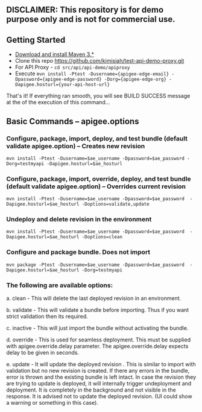 ## DISCLAIMER: This repository is for demo purpose only and is not for commercial use.

## Getting Started
- [Download and install Maven 3.*](http://maven.apache.org/download.cgi)
- Clone this repo https://github.com/kimisiah/test-api-demo-proxy.git
- For API Proxy - ```cd src/api/api-demo/apiproxy```
- Execute ```mvn install -Ptest -Dusername={apigee-edge-email} -Dpassword={apigee-edge-password} -Dorg={apigee-edge-org} -Dapigee.hosturl={your-api-host-url}```

That's it! If everything ran smooth, you will see BUILD SUCCESS message at the of the execution of this command...

## Basic Commands – apigee.options

### Configure, package, import, deploy, and test bundle (default validate apigee.option) – Creates new revision

```mvn install -Ptest -Dusername=$ae_username -Dpassword=$ae_password -Dorg=testmyapi -Dapigee.hosturl=$ae_hosturl```

### Configure, package, import, override, deploy, and test bundle (default validate apigee.option) – Overrides current revision

```mvn install -Ptest -Dusername=$ae_username -Dpassword=$ae_password  -Dapigee.hosturl=$ae_hosturl -Doptions=validate,update```

### Undeploy and delete revision in the environment

```mvn install -Ptest -Dusername=$ae_username -Dpassword=$ae_password  -Dapigee.hosturl=$ae_hosturl -Doptions=clean```

### Configure and package bundle. Does not import

```mvn package -Ptest -Dusername=$ae_username -Dpassword=$ae_password  -Dapigee.hosturl=$ae_hosturl -Dorg=testmyapi```

### The following are available options:
a. clean - This will delete the last deployed revision in an environment.

b. validate - This will validate a bundle before importing. Thus if you want strict validation then its required.

c. inactive - This will just import the bundle without activating the bundle.

d. override - This is used for seamless deployment. This must be supplied with apigee.override.delay parameter. The apigee.override.delay expects delay to be given in seconds.

e. update - It will update the deployed revision .  This is similar to import with validation but no new revision is created. If there any errors in the bundle, error is thrown and the existing bundle is left intact. In case the revision they are trying to update is deployed, it will internally trigger undeployment and deployment. It is completely in the background and not visible in the response. It is advised not to update the deployed revision. (UI could show a warning or something in this case).
